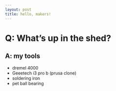```yaml
---
layout: post
title: hello, makers!
---
```

# Q: What’s up in the shed?

## A: my tools

- dremel 4000
- Geeetech i3 pro b (prusa clone)
- soldering iron
- pet ball bearing
